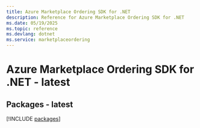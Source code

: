 ```yaml
---
title: Azure Marketplace Ordering SDK for .NET
description: Reference for Azure Marketplace Ordering SDK for .NET
ms.date: 05/19/2025
ms.topic: reference
ms.devlang: dotnet
ms.service: marketplaceordering
---
```

# Azure Marketplace Ordering SDK for .NET - latest
## Packages - latest
[!INCLUDE [packages](marketplace-ordering-index.md)]